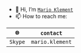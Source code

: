 - 👋 Hi, I’m [`Mario Klement`](https://keybase.io/marioklement)
- 📫 How to reach me:

|   `🌐`   |    `contact`   |
|:-------:|:---------------:|
| `Skype` | `mario.klement` |

<!---
navrat-dzedaja/navrat-dzedaja is a ✨ special ✨ repository because its `README.md` (this file) appears on your GitHub profile.
You can click the Preview link to take a look at your changes.


- 👀 I’m interested in ...
- 🌱 I’m currently learning ...
- 💞️ I’m looking to collaborate on ...
--->
